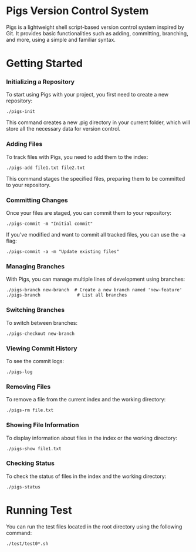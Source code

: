 # Pigs Version Control System

Pigs is a lightweight shell script-based version control system inspired by Git. It provides basic functionalities such as adding, committing, branching, and more, using a simple and familiar syntax.

# Getting Started

### Initializing a Repository

To start using Pigs with your project, you first need to create a new repository:
```
./pigs-init
```
This command creates a new .pig directory in your current folder, which will store all the necessary data for version control.

### Adding Files

To track files with Pigs, you need to add them to the index:
```
./pigs-add file1.txt file2.txt
```
This command stages the specified files, preparing them to be committed to your repository.

### Committing Changes

Once your files are staged, you can commit them to your repository:
```
./pigs-commit -m "Initial commit"
```
If you've modified and want to commit all tracked files, you can use the -a flag:
```
./pigs-commit -a -m "Update existing files"
```
### Managing Branches

With Pigs, you can manage multiple lines of development using branches:
```
./pigs-branch new-branch  # Create a new branch named 'new-feature'
./pigs-branch              # List all branches
```
### Switching Branches

To switch between branches:
```
./pigs-checkout new-branch
```
### Viewing Commit History

To see the commit logs:
```
./pigs-log
```
### Removing Files

To remove a file from the current index and the working directory:
```
./pigs-rm file.txt
```
### Showing File Information

To display information about files in the index or the working directory:
```
./pigs-show file1.txt
```
### Checking Status

To check the status of files in the index and the working directory:
```
./pigs-status
```
# Running Test

You can run the test files located in the root directory using the following command:
```
./test/test0*.sh
```
